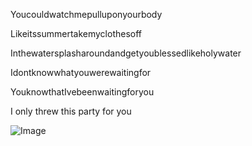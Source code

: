 Youcouldwatchmepulluponyourbody

Likeitssummertakemyclothesoff

Inthewatersplasharoundandgetyoublessedlikeholywater

Idontknowwhatyouwerewaitingfor

YouknowthatIvebeenwaitingforyou

I only threw this party for you

![Image](https://github.com/user-attachments/assets/b7d8bb7f-a6f6-4f2b-aed1-79729bfe75fd)
